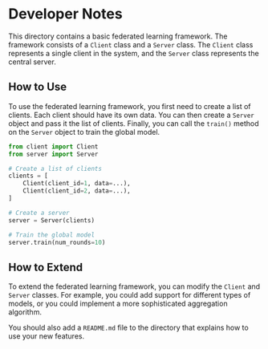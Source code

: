 # Developer Notes

This directory contains a basic federated learning framework. The framework consists of a `Client` class and a `Server` class. The `Client` class represents a single client in the system, and the `Server` class represents the central server.

## How to Use

To use the federated learning framework, you first need to create a list of clients. Each client should have its own data. You can then create a `Server` object and pass it the list of clients. Finally, you can call the `train()` method on the `Server` object to train the global model.

```python
from client import Client
from server import Server

# Create a list of clients
clients = [
    Client(client_id=1, data=...),
    Client(client_id=2, data=...),
]

# Create a server
server = Server(clients)

# Train the global model
server.train(num_rounds=10)
```

## How to Extend

To extend the federated learning framework, you can modify the `Client` and `Server` classes. For example, you could add support for different types of models, or you could implement a more sophisticated aggregation algorithm.

You should also add a `README.md` file to the directory that explains how to use your new features.
